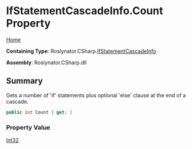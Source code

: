 # IfStatementCascadeInfo\.Count Property

[Home](../../../../README.md)

**Containing Type**: Roslynator\.CSharp\.[IfStatementCascadeInfo](../README.md)

**Assembly**: Roslynator\.CSharp\.dll

## Summary

Gets a number of 'if' statements plus optional 'else' clause at the end of a cascade\.

```csharp
public int Count { get; }
```

### Property Value

[Int32](https://docs.microsoft.com/en-us/dotnet/api/system.int32)

